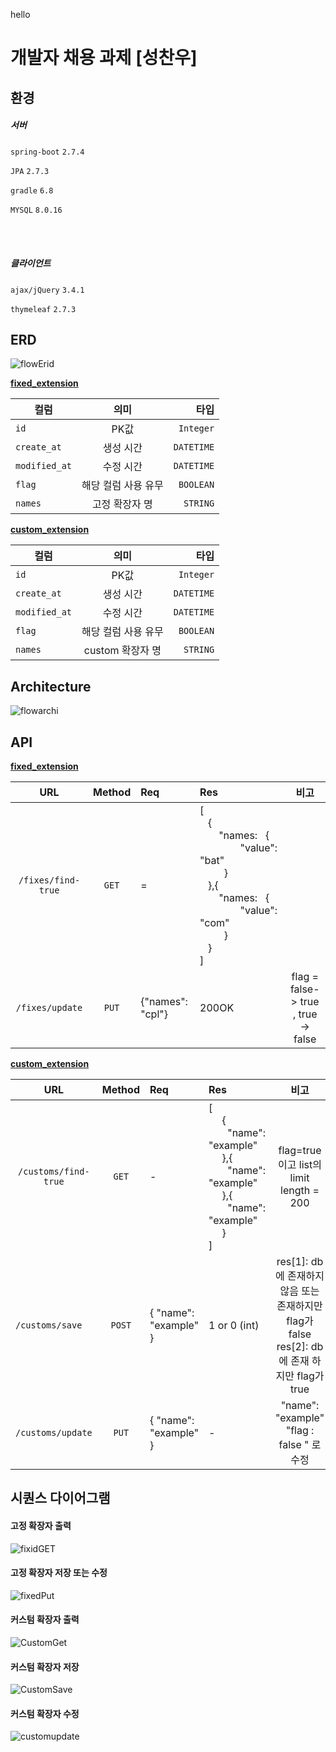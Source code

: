 hello


개발자 채용 과제 [성찬우]
===================

## 환경

##### 서버

`spring-boot` `2.7.4`

`JPA` `2.7.3`

`gradle` `6.8`

`MYSQL` `8.0.16`

<br>
<br>

##### 클라이언트

`ajax/jQuery` `3.4.1`

`thymeleaf` `2.7.3`

## ERD

![flowErid](https://user-images.githubusercontent.com/84306157/195924429-e097c57e-a893-4b07-a166-29ab7b09dd4c.png)

<strong><u> fixed_extension </u></strong>

컬럼 | 의미 | 타입
|---|:---:|---:|
| `id` | PK값 | `Integer` |
| `create_at` | 생성 시간 | `DATETIME` |
| `modified_at` | 수정 시간  | `DATETIME` |
| `flag` | 해당 컬럼 사용 유무 | `BOOLEAN` |
| `names` | 고정 확장자 명 | `STRING` |

<strong><u> custom_extension </u></strong>

컬럼 | 의미 | 타입
|---|:---:|---:|
| `id` | PK값 | `Integer` |
| `create_at` | 생성 시간 | `DATETIME` |
| `modified_at` | 수정 시간 | `DATETIME` |
| `flag` | 해당 컬럼 사용 유무 | `BOOLEAN` |
| `names` | custom 확장자 명 | `STRING` |

## Architecture

![flowarchi](https://user-images.githubusercontent.com/84306157/195933803-5765d627-a203-474b-9104-6d8bf40adf10.png)

## API

<strong><u> fixed_extension </u></strong>

URL | Method | Req |Res |비고
|:---:|:---:|:---|:---|:---:|
| `/fixes/find-true` | `GET` | = | [<br>&nbsp;&nbsp;&nbsp;{<br>&nbsp;&nbsp;&nbsp;&nbsp;&nbsp;&nbsp;&nbsp;"names:&nbsp;&nbsp;&nbsp;{<br>&nbsp;&nbsp;&nbsp;&nbsp;&nbsp;&nbsp;&nbsp;&nbsp;&nbsp;&nbsp;&nbsp;&nbsp;&nbsp;&nbsp;&nbsp;"value": "bat"<br>&nbsp;&nbsp;&nbsp;&nbsp;&nbsp;&nbsp;&nbsp;&nbsp;&nbsp;}<br>&nbsp;&nbsp;&nbsp;},{<br>&nbsp;&nbsp;&nbsp;&nbsp;&nbsp;&nbsp;&nbsp;"names:&nbsp;&nbsp;&nbsp;{<br>&nbsp;&nbsp;&nbsp;&nbsp;&nbsp;&nbsp;&nbsp;&nbsp;&nbsp;&nbsp;&nbsp;&nbsp;&nbsp;&nbsp;&nbsp;"value": "com"<br>&nbsp;&nbsp;&nbsp;&nbsp;&nbsp;&nbsp;&nbsp;&nbsp;&nbsp;}<br>&nbsp;&nbsp;&nbsp;}<br>] |  |  
| `/fixes/update` | `PUT` | {"names": "cpl"} | 200OK |flag = false-> true , true -> false | 

<strong><u> custom_extension </u></strong>

URL | Method |Req |Res |비고
|:---:|:---:|:---|:---|:---:|
| `/customs/find-true` | `GET` | - | [<br>&nbsp;&nbsp;&nbsp;&nbsp;&nbsp;{<br>&nbsp;&nbsp;&nbsp;&nbsp;&nbsp;&nbsp;&nbsp;"name": "example"<br>&nbsp;&nbsp;&nbsp;&nbsp;&nbsp;},{<br>&nbsp;&nbsp;&nbsp;&nbsp;&nbsp;&nbsp;&nbsp;"name": "example"<br>&nbsp;&nbsp;&nbsp;&nbsp;&nbsp;},{<br>&nbsp;&nbsp;&nbsp;&nbsp;&nbsp;&nbsp;&nbsp;"name": "example"<br>&nbsp;&nbsp;&nbsp;&nbsp;&nbsp;}<br>] | flag=true 이고 list의 limit length = 200 |  
| `/customs/save    ` | `POST` | { "name": "example" } | 1 or 0 (int)  | res[1]: db에 존재하지않음 또는 존재하지만 flag가false res[2]: db에 존재 하지만 flag가 true| 
| `/customs/update` | `PUT` | { "name": "example" } | - |"name": "example" "flag : false " 로 수정| 

## 시퀀스 다이어그램

#### 고정 확장자 출력

![fixidGET](https://user-images.githubusercontent.com/84306157/195940801-2267abbd-1cf0-489a-914c-9bd011131885.png)

#### 고정 확장자 저장 또는 수정
![fixedPut](https://user-images.githubusercontent.com/84306157/195940826-45d05ea2-d3f1-4040-9b72-3e2c775278dc.png)

#### 커스텀 확장자 출력

![CustomGet](https://user-images.githubusercontent.com/84306157/195940843-2104dc57-de0e-4d14-8020-086345c28f99.png)

#### 커스텀 확장자 저장

![CustomSave](https://user-images.githubusercontent.com/84306157/195940865-403ade4b-6ff2-4c39-87e1-90c456c4d57d.png)

#### 커스텀 확장자 수정

![customupdate](https://user-images.githubusercontent.com/84306157/195940879-b6bf38e3-2bc1-419a-9d81-f87e9201552f.png)








